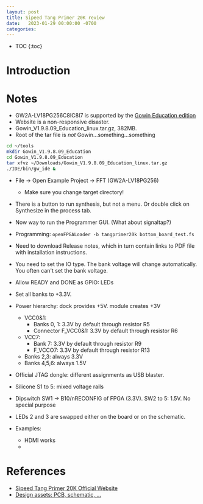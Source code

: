 ```yaml
---
layout: post
title: Sipeed Tang Primer 20K review
date:   2023-01-29 00:00:00 -0700
categories:
---
```


* TOC
{:toc}

# Introduction

# Notes

* GW2A-LV18PG256C8IC8I7 is supported by the [Gowin Education edition](https://www.gowinsemi.com/en/support/database/1865/)
* Website is a non-responsive disaster.
* Gowin_V1.9.8.09_Education_linux.tar.gz, 382MB.
* Root of the tar file is *not* Gowin...something...something

```sh
cd ~/tools
mkdir Gowin_V1.9.8.09_Education
cd Gowin_V1.9.8.09_Education
tar xfvz ~/Downloads/Gowin_V1.9.8.09_Education_linux.tar.gz
./IDE/bin/gw_ide &
```

* File -> Open Example Project -> FFT (GW2A-LV18PG256)
    * Make sure you change target directory!
* There is a button to run synthesis, but not a menu. Or double click on Synthesize in the process tab.
* Now way to run the Programmer GUI. (What about signaltap?)
* Programming: `openFPGALoader -b tangprimer20k bottom_board_test.fs`


* Need to download Release notes, which in turn contain links to PDF file with installation instructions.

* You need to set the IO type. The bank voltage will change automatically. You often can't set the bank voltage.
* Allow READY and DONE as GPIO: LEDs 
* Set all banks to +3.3V.
* Power hierarchy: dock provides +5V. module creates +3V
    * VCC0&1: 
        * Banks 0, 1: 3.3V by default through resistor R5
        * Connector F_VCC0&1: 3.3V by default through resistor R6
    * VCC7:
        * Bank 7: 3.3V by default through resistor R9
        * F_VCCO7: 3.3V by default through resistor R13
    * Banks 2,3: always 3.3V
    * Banks 4,5,6: always 1.5V
* Official JTAG dongle: different assignments as USB blaster.
* Silicone S1 to 5: mixed voltage rails
* Dipswitch SW1 -> B10/nRECONFIG of FPGA (3.3V). SW2 to 5: 1.5V. No special purpose
* LEDs 2 and 3 are swapped either on the board or on the schematic.
* Examples:
    * HDMI works
    * 

# References

* [Sipeed Tang Primer 20K Official Website](https://wiki.sipeed.com/hardware/en/tang/tang-primer-20k/primer-20k.html)
* [Design assets: PCB, schematic, ...](https://dl.sipeed.com/shareURL/TANG/Primer_20K)
